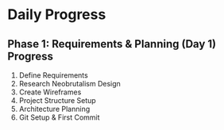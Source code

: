 # Daily Progress

## Phase 1: Requirements & Planning (Day 1) Progress
1. Define Requirements
2. Research Neobrutalism Design
3. Create Wireframes
4. Project Structure Setup 
5. Architecture Planning
6. Git Setup & First Commit